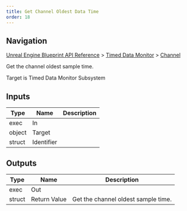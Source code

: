 ```yaml
---
title: Get Channel Oldest Data Time
order: 18
---
```

## Navigation

[Unreal Engine Blueprint API Reference](https://dev.epicgames.com/documentation/en-us/unreal-engine/BlueprintAPI) > [Timed Data Monitor](https://dev.epicgames.com/documentation/en-us/unreal-engine/BlueprintAPI/TimedDataMonitor) > [Channel](https://dev.epicgames.com/documentation/en-us/unreal-engine/BlueprintAPI/TimedDataMonitor/Channel)

Get the channel oldest sample time.

Target is Timed Data Monitor Subsystem

## Inputs

| Type | Name | Description |
| --- | --- | --- |
| exec | In |  |
| object | Target |  |
| struct | Identifier |  |

## Outputs

| Type | Name | Description |
| --- | --- | --- |
| exec | Out |  |
| struct | Return Value | Get the channel oldest sample time. |

